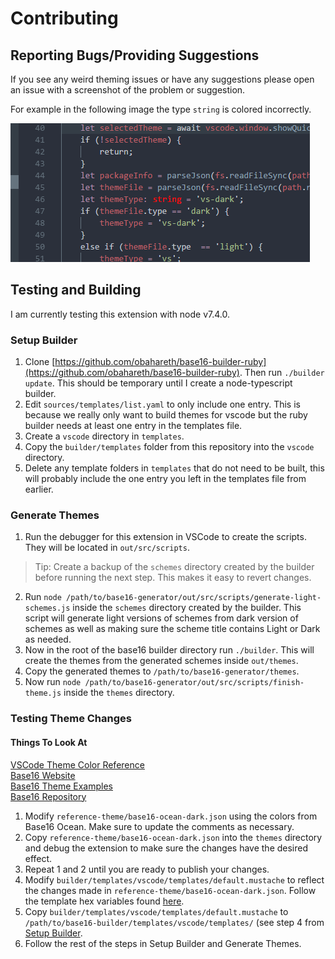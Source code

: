 # Contributing

## Reporting Bugs/Providing Suggestions

If you see any weird theming issues or have any suggestions please open an issue with a screenshot of the problem or suggestion.

For example in the following image the type `string` is colored incorrectly.

![](images/reporting_issues.png)

## Testing and Building

I am currently testing this extension with node v7.4.0.

### Setup Builder

1. Clone [https://github.com/obahareth/base16-builder-ruby](https://github.com/obahareth/base16-builder-ruby). Then run `./builder update`. This should be temporary until I create a node-typescript builder.
2. Edit `sources/templates/list.yaml` to only include one entry. This is because we really only want to build themes for vscode but the ruby builder needs at least one entry in the templates file.
3. Create a `vscode` directory in `templates`.
4. Copy the `builder/templates` folder from this repository into the `vscode` directory.
5. Delete any template folders in `templates` that do not need to be built, this will probably include the one entry you left in the templates file from earlier.

### Generate Themes

1. Run the debugger for this extension in VSCode to create the scripts. They will be located in `out/src/scripts`.

> Tip: Create a backup of the `schemes` directory created by the builder before running the next step. This makes it easy to revert changes. 

2. Run `node /path/to/base16-generator/out/src/scripts/generate-light-schemes.js` inside the `schemes` directory created by the builder. This script will generate light versions of schemes from dark version of schemes as well as making sure the scheme title contains Light or Dark as needed.
3. Now in the root of the base16 builder directory run `./builder`. This will create the themes from the generated schemes inside `out/themes`.
4. Copy the generated themes to `/path/to/base16-generator/themes`.
5. Now run `node /path/to/base16-generator/out/src/scripts/finish-theme.js` inside the `themes` directory.

### Testing Theme Changes

#### Things To Look At
[VSCode Theme Color Reference](https://code.visualstudio.com/docs/getstarted/theme-color-reference)  
[Base16 Website](http://chriskempson.com/projects/base16/)  
[Base16 Theme Examples](https://chriskempson.github.io/base16/)  
[Base16 Repository](https://chriskempson.github.io/base16/)  

1. Modify `reference-theme/base16-ocean-dark.json` using the colors from Base16 Ocean. Make sure to update the comments as necessary.
2. Copy `reference-theme/base16-ocean-dark.json` into the `themes` directory and debug the extension to make sure the changes have the desired effect.
3. Repeat 1 and 2 until you are ready to publish your changes.
4. Modify `builder/templates/vscode/templates/default.mustache` to reflect the changes made in `reference-theme/base16-ocean-dark.json`. Follow the template hex variables found [here](https://github.com/chriskempson/base16/blob/master/builder.md#template-variables).
5. Copy `builder/templates/vscode/templates/default.mustache` to `/path/to/base16-builder/templates/vscode/templates/` (see step 4 from [Setup Builder](#Setup-Builder).
6. Follow the rest of the steps in Setup Builder and Generate Themes.
